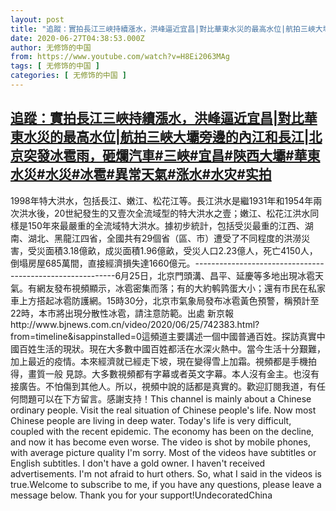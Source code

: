 ```yaml
---
layout: post
title: "追蹤：實拍長江三峽持續漲水，洪峰逼近宜昌|對比華東水災的最高水位|航拍三峽大壩旁邊的內江和長江|北京突發冰雹雨，砸爛汽車#三峽#宜昌#陝西大壩#華東水災#水災#冰雹#異常天氣#涨水#水灾#实拍"
date: 2020-06-27T04:38:53.000Z
author: 无修饰的中国
from: https://www.youtube.com/watch?v=H8Ei2063MAg
tags: [ 无修饰的中国 ]
categories: [ 无修饰的中国 ]
---
```

<!--1593232733000-->
[追蹤：實拍長江三峽持續漲水，洪峰逼近宜昌|對比華東水災的最高水位|航拍三峽大壩旁邊的內江和長江|北京突發冰雹雨，砸爛汽車#三峽#宜昌#陝西大壩#華東水災#水災#冰雹#異常天氣#涨水#水灾#实拍](https://www.youtube.com/watch?v=H8Ei2063MAg)
------

<div>
1998年特大洪水，包括長江、嫩江、松花江等。長江洪水是繼1931年和1954年兩次洪水後，20世紀發生的又壹次全流域型的特大洪水之壹；嫩江、松花江洪水同樣是150年來最嚴重的全流域特大洪水。據初步統計，包括受災最重的江西、湖南、湖北、黑龍江四省，全國共有29個省（區、市）遭受了不同程度的洪澇災害，受災面積3.18億畝，成災面積1.96億畝，受災人口2.23億人，死亡4150人，倒塌房屋685萬間，直接經濟損失達1660億元。----------------------------------------------------------6月25日，北京門頭溝、昌平、延慶等多地出現冰雹天氣。有網友發布視頻顯示，冰雹密集而落；有的大約鹌鹑蛋大小；還有市民在私家車上方搭起冰雹防護網。15時30分，北京市氣象局發布冰雹黃色預警，稱預計至22時，本市將出現分散性冰雹，請注意防範。出處 新京報http://www.bjnews.com.cn/video/2020/06/25/742383.html?from=timeline&isappinstalled=0這頻道主要講述一個中國普通百姓。探訪真實中國百姓生活的現狀。現在大多數中國百姓都活在水深火熱中。當今生活十分艱難，加上最近的疫情。本來經濟就已經走下坡，現在變得雪上加霜。視頻都是手機拍得，畫質一般 見諒。大多數視頻都有字幕或者英文字幕。本人沒有金主。也沒有接廣告。不怕傷到其他人。所以，視頻中說的話都是真實的。歡迎訂閱我道，有任何問題可以在下方留言。感謝支持！This channel is mainly about a Chinese ordinary people. Visit the real situation of Chinese people's life. Now most Chinese people are living in deep water. Today's life is very difficult, coupled with the recent epidemic. The economy has been on the decline, and now it has become even worse. The video is shot by mobile phones, with average picture quality I'm sorry. Most of the videos have subtitles or English subtitles. I don't have a gold owner. I haven't received advertisements. I'm not afraid to hurt others. So, what I said in the videos is true.Welcome to subscribe to me, if you have any questions, please leave a message below. Thank you for your support!UndecoratedChina
</div>
